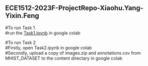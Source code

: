 ## ECE1512-2023F-ProjectRepo-Xiaohu.Yang-Yixin.Feng

#To run Task 1
<br />#run the [Task1.ipynb](https://github.com/Steven032/ECE1512-2023F-ProjectRepo-Xiaohu.Yang-Yixin.Feng/blob/main/Task1.ipynb) in google colab


#To run Task 2
<br />#Firstly, open Task2.ipynb in google colab
<br />#Secondly, upload a copy of images.zip and annotations.csv from MHIST_DATASET to the content directary in google colab
